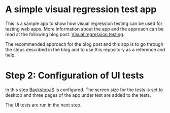 # A simple visual regression test app

This is a sample app to show how visual regression testing can be used for testing web apps. More information about the app and the approach can be read at the following blog post: [Visual regression testing](https://www.itsfullofstars.de).

The recommended approach for the blog post and this app is to go through the steps described in the blog and to use this repository as a reference and help.

# Step 2: Configuration of UI tests

In this step [BackstopJS](https://github.com/garris/BackstopJS) is configured. The screen size for the tests is set to desktop and three pages of the app under test are added to the tests.

The UI tests are run in the next step.